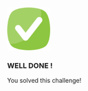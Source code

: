 <br>

<img src="./assets/done.png" alt="drawing" width="100"/> 

<br>

###  WELL DONE !

You solved this challenge!
